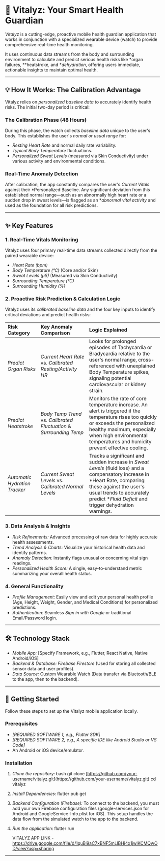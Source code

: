 # 🔬 Vitalyz: Your Smart Health Guardian

*Vitalyz* is a cutting-edge, proactive mobile health guardian application that works in conjunction with a specialized wearable device (watch) to provide comprehensive real-time health monitoring.

It uses continuous data streams from the body and surrounding environment to calculate and predict serious health risks like *organ failures, **heatstroke, and **dehydration*, offering users immediate, actionable insights to maintain optimal health.

---

## 💡 How It Works: The Calibration Advantage

Vitalyz relies on *personalized baseline data* to accurately identify health risks. The initial two-day period is critical:

### The Calibration Phase (48 Hours)
During this phase, the watch collects *baseline data* unique to the user's body. This establishes the user's *normal or usual range* for:
* *Resting Heart Rate* and normal daily rate variability.
* *Typical Body Temperature* fluctuations.
* *Personalized Sweat Levels* (measured via Skin Conductivity) under various activity and environmental conditions.

### Real-Time Anomaly Detection
After calibration, the app constantly compares the user's *Current Vitals* against their *Personalized Baseline. Any significant deviation from this established normal range—such as an abnormally high heart rate or a sudden drop in sweat levels—is flagged as an **abnormal vital activity* and used as the foundation for all risk predictions.

---

## ✨ Key Features

### 1. Real-Time Vitals Monitoring
Vitalyz uses four primary real-time data streams collected directly from the paired wearable device:
* *Heart Rate (bpm)*
* *Body Temperature (°C)* (Core and/or Skin)
* *Sweat Levels (μS)* (Measured via Skin Conductivity)
* *Surrounding Temperature (°C)*
* *Surrounding Humidity (%)*

### 2. Proactive Risk Prediction & Calculation Logic

Vitalyz uses its *calibrated baseline data* and the four key inputs to identify critical deviations and predict health risks:

| Risk Category | Key Anomaly Comparison | Logic Explained |
| :--- | :--- | :--- |
| *Predict Organ Risks* | *Current Heart Rate* vs. *Calibrated Resting/Activity HR* | Looks for prolonged episodes of Tachycardia or Bradycardia relative to the user's normal range, cross-referenced with unexplained Body Temperature spikes, signaling potential cardiovascular or kidney strain. |
| *Predict Heatstroke* | *Body Temp Trend* vs. *Calibrated Fluctuation* & *Surrounding Temp* | Monitors the rate of core temperature increase. An alert is triggered if the temperature rises too quickly or exceeds the personalized healthy maximum, especially when high environmental temperatures and humidity prevent effective cooling. |
| *Automatic Hydration Tracker* | *Current Sweat Levels* vs. *Calibrated Normal Levels* | Tracks a significant and sudden increase in *Sweat Levels* (fluid loss) and a compensatory increase in *Heart Rate, comparing these against the user's usual trends to accurately predict **Fluid Deficit* and trigger dehydration warnings. |

### 3. Data Analysis & Insights
* *Risk Refinements:* Advanced processing of raw data for highly accurate health assessments.
* *Trend Analysis & Charts:* Visualize your historical health data and identify patterns.
* *Anomaly Detection:* Instantly flags unusual or concerning vital sign readings.
* *Personalized Health Score:* A single, easy-to-understand metric summarizing your overall health status.

### 4. General Functionality
* *Profile Management:* Easily view and edit your personal health profile (Age, Height, Weight, Gender, and Medical Conditions) for personalized predictions.
* *Authentication:* Seamless *Sign in with Google* or traditional Email/Password login.

---

## 🛠 Technology Stack

* *Mobile App:* [Specify Framework, e.g., Flutter, React Native, Native Android/iOS]
* *Backend & Database:* *Firebase Firestore* (Used for storing all collected sensor data and user profiles).
* *Data Source:* Custom Wearable Watch (Data transfer via Bluetooth/BLE to the app, then to the backend).

---

## 🚀 Getting Started

Follow these steps to set up the Vitalyz mobile application locally.

### Prerequisites

* *[REQUIRED SOFTWARE 1, e.g., Flutter SDK]*
* *[REQUIRED SOFTWARE 2, e.g., A specific IDE like Android Studio or VS Code]*
* An Android or iOS device/emulator.

### Installation

1.  *Clone the repository:*
    bash
    git clone [https://github.com/your-username/vitalyz.git](https://github.com/your-username/vitalyz.git)
    cd vitalyz
    
2.  *Install Dependencies:*
    flutter pub get
   
    
3.  *Backend Configuration (Firebase):*
    To connect to the backend, you must add your own Firebase configuration files (google-services.json for Android and GoogleService-Info.plist for iOS). This setup handles the data flow from the simulated watch to the app to the backend.
4.  *Run the application:*
    flutter run




    VITALYZ APP LINK - https://drive.google.com/file/d/1quBi9aC7xBNF5mLlBHi4x1jwIKCMQwOD/view?usp=sharing

---

